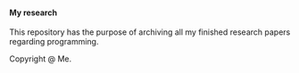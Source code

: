 #### My research

This repository has the purpose of archiving all my finished research papers regarding programming.

Copyright @ Me.
